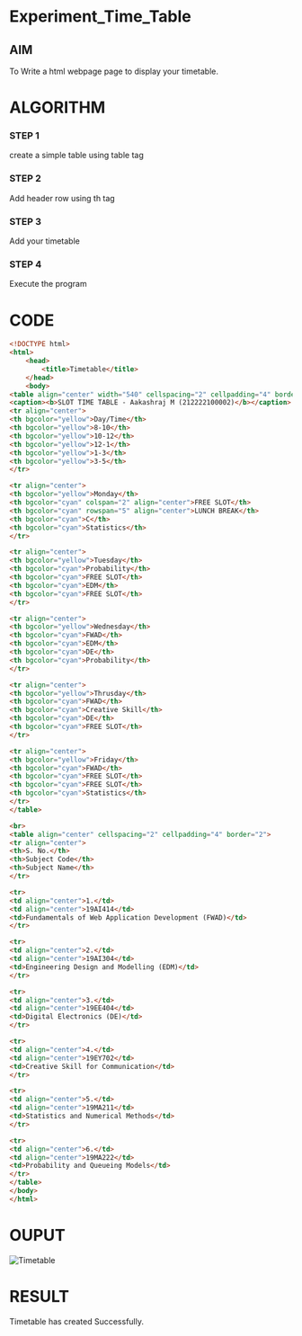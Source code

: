 # Experiment_Time_Table

## AIM
To Write a html webpage page to display your timetable.

# ALGORITHM
### STEP 1
create a simple table using table tag
### STEP 2
Add header row using th tag
### STEP 3
Add your timetable
### STEP 4
Execute the program

# CODE
```html
<!DOCTYPE html>
<html>
    <head>
        <title>Timetable</title>
    </head>
    <body>
<table align="center" width="540" cellspacing="2" cellpadding="4" border="5" bgcolor="cyan">
<caption><b>SLOT TIME TABLE - Aakashraj M (212222100002)</b></caption>
<tr align="center">
<th bgcolor="yellow">Day/Time</th>
<th bgcolor="yellow">8-10</th>
<th bgcolor="yellow">10-12</th>
<th bgcolor="yellow">12-1</th>
<th bgcolor="yellow">1-3</th>
<th bgcolor="yellow">3-5</th>
</tr>

<tr align="center">
<th bgcolor="yellow">Monday</th>
<th bgcolor="cyan" colspan="2" align="center">FREE SLOT</th>
<th bgcolor="cyan" rowspan="5" align="center">LUNCH BREAK</th>
<th bgcolor="cyan">C</th>
<th bgcolor="cyan">Statistics</th>
</tr>

<tr align="center">
<th bgcolor="yellow">Tuesday</th>
<th bgcolor="cyan">Probability</th>
<th bgcolor="cyan">FREE SLOT</th>
<th bgcolor="cyan">EDM</th>
<th bgcolor="cyan">FREE SLOT</th>
</tr>

<tr align="center">
<th bgcolor="yellow">Wednesday</th>
<th bgcolor="cyan">FWAD</th>
<th bgcolor="cyan">EDM</th>
<th bgcolor="cyan">DE</th>
<th bgcolor="cyan">Probability</th>
</tr>

<tr align="center">
<th bgcolor="yellow">Thrusday</th>
<th bgcolor="cyan">FWAD</th>
<th bgcolor="cyan">Creative Skill</th>
<th bgcolor="cyan">DE</th>
<th bgcolor="cyan">FREE SLOT</th>
</tr>

<tr align="center">
<th bgcolor="yellow">Friday</th>
<th bgcolor="cyan">FWAD</th>
<th bgcolor="cyan">FREE SLOT</th>
<th bgcolor="cyan">FREE SLOT</th>
<th bgcolor="cyan">Statistics</th>
</tr>
</table>

<br>
<table align="center" cellspacing="2" cellpadding="4" border="2">
<tr align="center">
<th>S. No.</th>
<th>Subject Code</th>
<th>Subject Name</th>
</tr>

<tr>
<td align="center">1.</td>
<td align="center">19AI414</td>
<td>Fundamentals of Web Application Development (FWAD)</td>
</tr>

<tr>
<td align="center">2.</td>
<td align="center">19AI304</td>
<td>Engineering Design and Modelling (EDM)</td>
</tr>

<tr>
<td align="center">3.</td>
<td align="center">19EE404</td>
<td>Digital Electronics (DE)</td>
</tr>

<tr>
<td align="center">4.</td>
<td align="center">19EY702</td>
<td>Creative Skill for Communication</td>
</tr>

<tr>
<td align="center">5.</td>
<td align="center">19MA211</td>
<td>Statistics and Numerical Methods</td>
</tr>

<tr>
<td align="center">6.</td>
<td align="center">19MA222</td>
<td>Probability and Queueing Models</td>
</tr>
</table>
</body>
</html>
```

# OUPUT
![Timetable](https://user-images.githubusercontent.com/121117266/236893009-a9fe8324-e608-4d0b-80f6-b9799bb31223.png)

# RESULT
Timetable has created Successfully.


